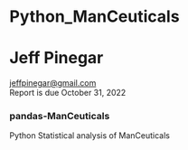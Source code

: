 # Python_ManCeuticals

# Jeff Pinegar
jeffpinegar@gmail.com <br>
Report is due October 31, 2022 <br>

### pandas-ManCeuticals
Python Statistical analysis of ManCeuticals <br>

###
